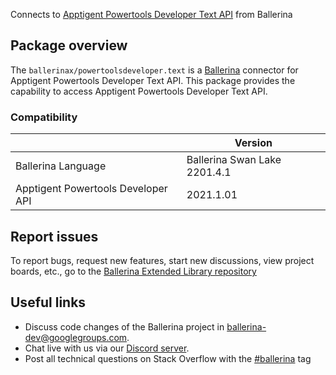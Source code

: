 Connects to [Apptigent Powertools Developer Text API](https://portal.apptigent.com/node/612) from Ballerina

## Package overview
The `ballerinax/powertoolsdeveloper.text` is a [Ballerina](https://ballerina.io/) connector for Apptigent Powertools Developer Text API.
This package provides the capability to access Apptigent Powertools Developer Text API.

### Compatibility
|                                     | Version                         |
|-------------------------------------|---------------------------------|
| Ballerina Language                  | Ballerina Swan Lake 2201.4.1      | 
| Apptigent Powertools Developer API  | 2021.1.01                       |

## Report issues
To report bugs, request new features, start new discussions, view project boards, etc., go to the [Ballerina Extended Library repository](https://github.com/ballerina-platform/ballerina-extended-library)

## Useful links
- Discuss code changes of the Ballerina project in [ballerina-dev@googlegroups.com](mailto:ballerina-dev@googlegroups.com).
- Chat live with us via our [Discord server](https://discord.gg/ballerinalang).
- Post all technical questions on Stack Overflow with the [#ballerina](https://stackoverflow.com/questions/tagged/ballerina) tag
